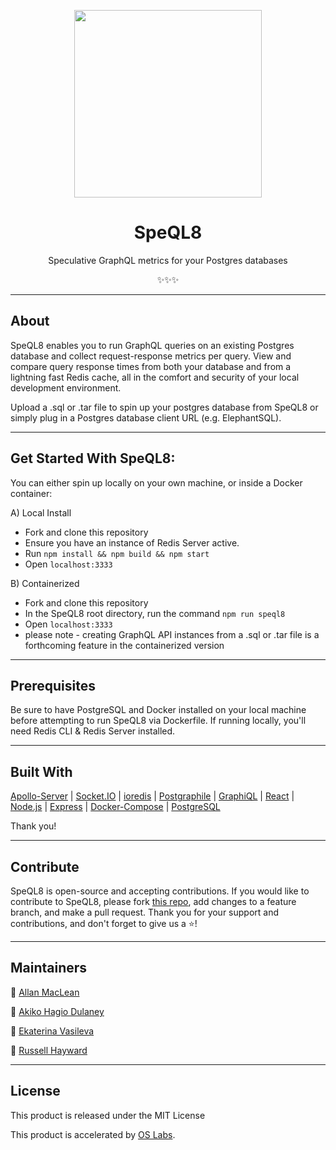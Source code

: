 <p align="center">
<img src="https://cdn.discordapp.com/attachments/825525502444961872/849873256672002068/SpeQL81.png" width="300" />
</p>
<h1 align ="center">SpeQL8</h1>
<p align="center">Speculative GraphQL metrics for your Postgres databases</p>
<p align="center">✨✨✨</p>

___
## About
SpeQL8 enables you to run GraphQL queries on an existing Postgres database and collect request-response metrics per query.  View and compare query response times from both your database and from a lightning fast Redis cache, all in the comfort and security of your local development environment.

Upload a .sql or .tar file to spin up your postgres database from SpeQL8 or simply plug in a Postgres database client URL (e.g. ElephantSQL).

___
## Get Started With SpeQL8:
You can either spin up locally on your own machine, or inside a Docker container:

A) Local Install
* Fork and clone this repository
* Ensure you have an instance of Redis Server active.
* Run `npm install && npm build && npm start`
* Open `localhost:3333`

B) Containerized
* Fork and clone this repository
* In the SpeQL8 root directory, run the command `npm run speql8`
* Open `localhost:3333`
* please note - creating GraphQL API instances from a .sql or .tar file is a forthcoming feature in the containerized version
___
## Prerequisites
Be sure to have PostgreSQL and Docker installed on your local machine before attempting to run SpeQL8 via Dockerfile. If running locally, you'll need Redis CLI & Redis Server installed.
___
## Built With
[Apollo-Server](https://www.apollographql.com/docs/apollo-server/) | [Socket.IO](https://socket.io) | [ioredis](https://docs.redislabs.com/latest/rs/references/client_references/client_ioredis/) | [Postgraphile](https://www.graphile.org/postgraphile/) | [GraphiQL](https://github.com/graphql/graphiql) | [React](https://reactjs.org) | [Node.js](node.js) | [Express](https://expressjs.com) | [Docker-Compose](https://docs.docker.com/compose/) | [PostgreSQL](https://www.postgresql.org)

Thank you!
___
## Contribute
SpeQL8 is open-source and accepting contributions. If you would like to contribute to SpeQL8, please fork [this repo](https://github.com/oslabs-beta/SpeQL8), add changes to a feature branch, and make a pull request. Thank you for your support and contributions, and don't forget to give us a ⭐!
___
## Maintainers
🌠 [Allan MacLean](https://github.com/allanmaclean)

🌠 [Akiko Hagio Dulaney](https://github.com/akikoinhd)

🌠 [Ekaterina Vasileva](https://github.com/vs-kat)

🌠 [Russell Hayward](https://github.com/russdawg44)

___

## License
This product is released under the MIT License

This product is accelerated by [OS Labs](https://opensourcelabs.io/).

